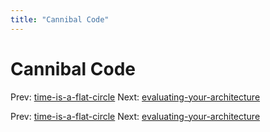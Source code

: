 ```yaml
---
title: "Cannibal Code"
---
```


# Cannibal Code

Prev: [time-is-a-flat-circle](time-is-a-flat-circle.md)
Next: [evaluating-your-architecture](evaluating-your-architecture.md)

Prev: [time-is-a-flat-circle](time-is-a-flat-circle.md)
Next: [evaluating-your-architecture](evaluating-your-architecture.md)
